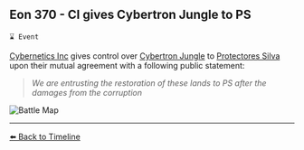 ## Eon 370 - CI gives Cybertron Jungle to PS

`⌛ Event`

[Cybernetics Inc](https://zeithalt.github.io/r/cybernetics_inc.html) gives control over [Cybertron Jungle](https://zeithalt.github.io/r/cybertron_jungle.html) to [Protectores Silva](https://zeithalt.github.io/r/protectores_silva.html) upon their mutual agreement with a following public statement:

> *We are entrusting the restoration of these lands to PS after the damages from the corruption*

![Battle Map](https://zeithalt.github.io/t/m/eon0370.png)

----------
[⬅️ Back to Timeline](https://zeithalt.github.io/t/#eon0370)